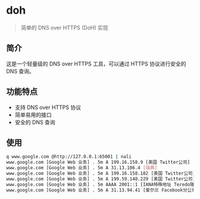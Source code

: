 # doh

> 简单的 DNS over HTTPS (DoH) 实现

## 简介
这是一个轻量级的 DNS over HTTPS 工具，可以通过 HTTPS 协议进行安全的 DNS 查询。

## 功能特点
- 支持 DNS over HTTPS 协议
- 简单易用的接口
- 安全的 DNS 查询

## 使用

```bash
q www.google.com @http://127.0.0.1:65001 | nali
www.google.com [Google Web 业务] . 5m A 199.16.158.9 [美国 Twitter公司]
www.google.com [Google Web 业务] . 5m A 31.13.106.4 [瑞典]
www.google.com [Google Web 业务] . 5m A 199.16.158.182 [美国 Twitter公司]
www.google.com [Google Web 业务] . 5m A 199.59.148.229 [美国 Twitter公司]
www.google.com [Google Web 业务] . 5m AAAA 2001::1 [IANA特殊地址 Teredo隧道地址]
www.google.com [Google Web 业务] . 5m A 31.13.94.41 [爱尔兰 Facebook分公司]
```


